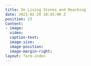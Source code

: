 ```yaml
---
title: On Living Stones and Reaching
date: 2021-02-20 10:45:00 Z
position: 23
Content:
- image: 
  video: 
  caption-text: 
  image-size: 
  image-position: 
  image-margin-right: 
layout: farm-index
---
```


